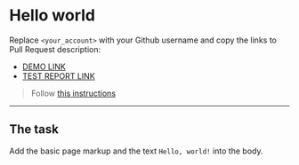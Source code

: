 # Hello world
Replace `<your_account>` with your Github username and copy the links to Pull Request description:
- [DEMO LINK](https://<oleg-zolkiewskyi>.github.io/layout_hello-world/)
- [TEST REPORT LINK](https://<oleg-zolkiewskyi>.github.io/layout_hello-world/report/html_report/)

> Follow [this instructions](https://mate-academy.github.io/layout_task-guideline/#how-to-solve-the-layout-tasks-on-github)
___

## The task 
Add the basic page markup and the text `Hello, world!` into the body.
